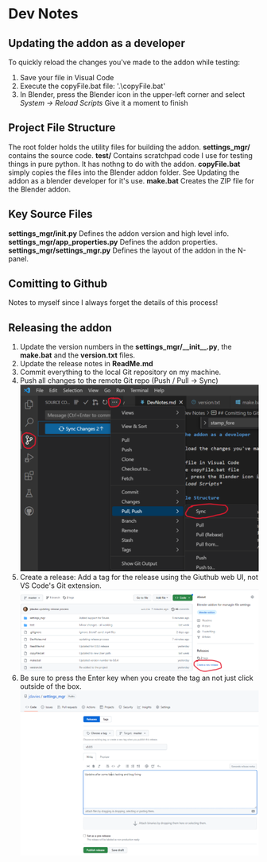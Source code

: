 # Dev Notes

## Updating the addon as a developer

To quickly reload the changes you've made to the addon while testing:

1. Save your file in Visual Code
1. Execute the copyFile.bat file: '.\copyFile.bat'
1. In Blender, press the Blender icon in the upper-left corner and select *System -> Reload Scripts*  Give it a moment to finish

## Project File Structure

The root folder holds the utility files for building the addon.
**settings_mgr/** contains the source code.
**test/** Contains scratchpad code I use for testing things in pure python. It has nothng to do with the addon.
**copyFile.bat** simply copies the files into the Blender addon folder. See Updating the addon as a blender developer for it's use.
**make.bat** Creates the ZIP file for the Blender addon.

## Key Source Files

**settings_mgr/__init__.py** Defines the addon version and high level info.
**settings_mgr/app_properties.py** Defines the addon properties.
**settings_mgr/settings_mgr.py** Defines the layout of the addon in the  N-panel.

## Comitting to Github

Notes to myself since I always forget the details of this process!

## Releasing the addon

1. Update the version numbers in the **settings_mgr/\_\_init\_\_.py**, the **make.bat** and the **version.txt** files.
1. Update the release notes in **ReadMe.md**
1. Commit everything to the local Git repository on my machine.
1. Push all changes to the remote Git repo (Push  / Pull -> Sync)
![Creating the release](./images/sync_code.png)
1. Create a release: Add a tag for the release using the Giuthub web UI, not VS Code's Git extension.
![Where to add a new tag](./images/create_tag_1.png)
1. Be sure to press the Enter key when you create the tag an not just click outside of the box.
![Creating the release](./images/create_tag_2.png)
